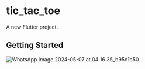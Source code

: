 # tic_tac_toe

A new Flutter project.

## Getting Started

![WhatsApp Image 2024-05-07 at 04 16 35_b95c1b50](https://github.com/adhambambo/Tic-Tac-Toe-2-Players/assets/116437727/6f793e3c-a5f6-4835-be22-261ed93a0d4e)
